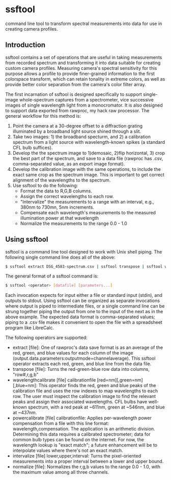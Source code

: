 # ssftool
command line tool to transform spectral measurements into data for use in creating camera profiles.

## Introduction

ssftool contains a set of operations that are useful in taking measurements from recorded spectrum and transforming it into data suitable for creating custom camera profiles.  Measuring camera's spectral sensitivity for this purpose allows a profile to provide finer-grained information to the first colorspace transform, which can retain tonality in extreme colors, as well as provide better color separation from the camera's color filter array.

The first incarnation of ssftool is designed specifically to support single-image whole-spectrum captures from a spectrometer, vice successive images of single wavelength light from a monocromator.  It is also designed to support data exported from rawproc, my hack raw processor.  The general workflow for this method is:

1. Point the camera at a 30-degree offset to a diffraction grating illuminated by a broadband light source shined through a slit.
2. Take two images: 1) the broadband specturm, and 2) a calibration spectrum from a light source with wavelength-known spikes (a standard CFL bulb suffices).
3. Develop the the spectrum image to 1)demosaic, 2)flip horizontal, 3) crop the best part of the spectrum, and save to a data file (rawproc has .csv, comma-separated value, as an export image format).  
4. Develop the calibration image with the same operations, to include the exact same crop as the spectrum image.  This is important to get correct alignment of the wavelengths to the spectrum.
5. Use ssftool to do the following:
   - Format the data to R,G,B columns.
   - Assign the correct wavelengths to each row.
   - "Intervalize" the measurements to a range with an interval, e.g., 380nm to 730mn, 5nm increments.
   - Compensate each wavelength's measurements to the measured illumination power at that wavelength
   - Normalize the measurements to the range 0.0 - 1.0

## Using ssftool

ssftool is a command line tool designed to work with Unix shell piping.  The following single command line does all of the above:

```bash
$ ssftool extract DSG_4583-spectrum.csv | ssftool transpose | ssftool wavelengthcalibrate <(ssftool extract DSG_4582-calibration.csv | ssftool transpose) blue=437,green=546,red=611 | ssftool intervalize 400,730,5 | ssftool powercalibrate Dedolight_5nm.csv | ssftool normalize
```

The general format of a ssftool command is:

```bash
$ ssftool <operator> [datafile] [parameters...]
```
Each invocation expects for input either a file or standard input (stdin), and outputs to stdout. Using ssftool can be organized as separate invocations where output is piped to intermediate files, or a single command line can be strung together piping the output from one to the input of the next as in the above example.  The expected data format is comma-separated values; piping to a .csv file makes it convenient to open the file with a spreadsheet program like LibreCalc.

The following operators are supported:

- extract [file]: One of rawproc's data save format is as an average of the red, green, and blue values for each column of the image (output.data.parameters:outputmode=channelaverage).  This ssftool operator extracts each red, green, and blue line from the data file.
- transpose [file]: Turns the red-green-blue row data into columns, "row#,r,g,b"
- wavelengthcalibrate [file] calibrationfile [red=nm][,green=nm][,blue=nm]: This operator finds the red, green and blue peaks of the calibration file and uses the row indexes to map wavelengths to each row.  The user must inspect the calibration image to find the relevant peaks and assign their associated wavelengths. CFL bulbs have well-known spectrum, with a red peak at ~611nm, green at ~546nm, and blue at ~437nm.
- powercalibrate [file] calibrationfile: Applies per-wavelength power compensation from a file with this line format: wavelength,compensation.  The application is an arithmetic division.  Determining this data requires a calibrated spectrometer; data for common bulb types can be found on the internet.  For now, the wavelength lookup is "exact match"; a future enhancement will be to interpolate values where there's not an exact match.
- intervalize [file] lower,upper,interval: Turns the pixel-oriented measurements into a proper interval between a lower and upper bound.
- normalize [file]: Normalizes the r,g,b values to the range 0.0 - 1.0, with the maximum value among all three channels.
